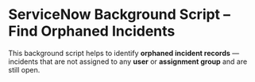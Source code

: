 # ServiceNow Background Script – Find Orphaned Incidents


This background script helps to identify **orphaned incident records** — incidents that are not assigned to any **user** or **assignment group** and are still open.  

